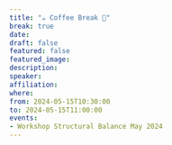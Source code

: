 ```yaml
---
title: "☕️ Coffee Break 🥐"
break: true
date:
draft: false
featured: false
featured_image:
description:
speaker:
affiliation:
where:
from: 2024-05-15T10:30:00
to: 2024-05-15T11:00:00
events:
- Workshop Structural Balance May 2024
---
```

